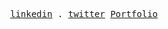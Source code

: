 
<p align="center">
  <samp>
    <a href="https://www.linkedin.com/in/adhishtanaka/">linkedin</a> .
    <a href="https://twitter.com/adhishtanaka">twitter</a>
      <a href="https://adhishtanaka.github.io/Portfolio/">Portfolio</a>
  </samp>
</p>
